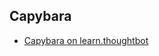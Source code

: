 ## Capybara

* [Capybara on learn.thoughtbot](https://learn.thoughtbot.com/test-driven-rails-resources/capybara.pdf)
